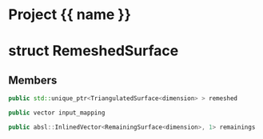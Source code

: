 <script setup>
import {useRoute} from 'vitepress'
const {path} = useRoute()
const tokens = path.split('/')
const words = tokens[2].split('-');
for (let i = 0; i < words.length; i++) {
    words[i] = words[i].charAt(0).toUpperCase() + words[i].slice(1);
    words[i] = words[i].replace('geode', 'Geode')
}
const name = words.join('-');
</script>
# Project {{ name }}

# struct RemeshedSurface


## Members

```cpp
public std::unique_ptr<TriangulatedSurface<dimension> > remeshed

```

```cpp
public vector input_mapping

```

```cpp
public absl::InlinedVector<RemainingSurface<dimension>, 1> remainings

```



